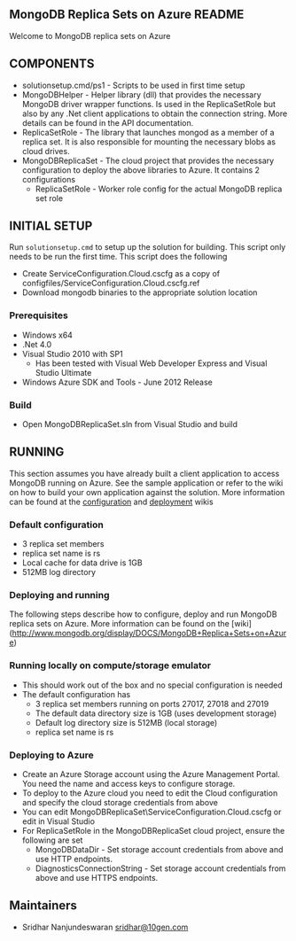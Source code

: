 ## MongoDB Replica Sets on Azure README
Welcome to MongoDB replica sets on Azure

## COMPONENTS
  * solutionsetup.cmd/ps1 - Scripts to be used in first time setup
  * MongoDBHelper - Helper library (dll) that provides the necessary MongoDB driver wrapper functions. 
                  Is used in the ReplicaSetRole but also by any .Net client applications to obtain the 
                  connection string. More details can be found in the API documentation.
  * ReplicaSetRole - The library that launches mongod as a member of a replica set. It is also responsible
                   for mounting the necessary blobs as cloud drives.
  * MongoDBReplicaSet - The cloud project that provides the necessary configuration to deploy the above 
                      libraries to Azure. It contains 2 configurations
    * ReplicaSetRole - Worker role config for the actual MongoDB replica set role
                     
## INITIAL SETUP
Run `solutionsetup.cmd` to setup up the solution for building. This script only needs to be run the first time.
This script does the following

  * Create ServiceConfiguration.Cloud.cscfg as a copy of configfiles/ServiceConfiguration.Cloud.cscfg.ref
  * Download mongodb binaries to the appropriate solution location

### Prerequisites
  * Windows x64
  * .Net 4.0
  * Visual Studio 2010 with SP1
    * Has been tested with Visual Web Developer Express and Visual Studio Ultimate
  * Windows Azure SDK and Tools - June 2012 Release

### Build
  * Open MongoDBReplicaSet.sln from Visual Studio and build

## RUNNING

This section assumes you have already built a client application to access MongoDB running on Azure. See 
the sample application or refer to the wiki on how to build your own application against the solution.
More information can be found at the [configuration](http://www.mongodb.org/display/DOCS/Azure+Configuration)
and [deployment](http://www.mongodb.org/display/DOCS/Azure+Deployment) wikis

### Default configuration
  * 3 replica set members
  * replica set name is rs
  * Local cache for data drive is 1GB
  * 512MB log directory

### Deploying and running

The following steps describe how to configure, deploy and run MongoDB replica sets on Azure. More information can be found on the [wiki] 
(http://www.mongodb.org/display/DOCS/MongoDB+Replica+Sets+on+Azure)

### Running locally on compute/storage emulator
  * This should work out of the box and no special configuration is needed
  * The default configuration has
    * 3 replica set members running on ports 27017, 27018 and 27019
    * The default data directory size is 1GB (uses development storage)
    * Default log directory size is 512MB (local storage)
    * replica set name is rs

### Deploying to Azure
  * Create an Azure Storage account using the Azure Management Portal. You need the name and access
    keys to configure storage.
  * To deploy to the Azure cloud you need to edit the Cloud configuration and specify the cloud storage credentials
    from above
  * You can edit MongoDBReplicaSet\ServiceConfiguration.Cloud.cscfg or edit in Visual Studio
  * For ReplicaSetRole in the MongoDBReplicaSet cloud project, ensure the following are set
    * MongoDBDataDir - Set storage account credentials from above and use HTTP endpoints.
    * DiagnosticsConnectionString - Set storage account credentials from above and use HTTPS endpoints.

## Maintainers
* Sridhar Nanjundeswaran       sridhar@10gen.com

